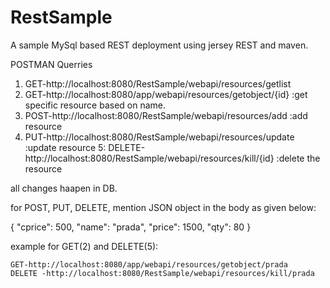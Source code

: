 # RestSample

A sample  MySql based REST deployment using jersey REST and maven.


 POSTMAN Querries
1. GET-http://localhost:8080/RestSample/webapi/resources/getlist
2. GET-http://localhost:8080/app/webapi/resources/getobject/{id} :get specific resource based on name.
3. POST-http://localhost:8080/RestSample/webapi/resources/add :add resource
4. PUT-http://localhost:8080/RestSample/webapi/resources/update :update resource
5: DELETE-http://localhost:8080/RestSample/webapi/resources/kill/{id} :delete the resource 



all changes haapen in DB. 


for POST, PUT, DELETE, mention JSON object in the body as given below:
  
  {
        "cprice": 500,
        "name": "prada",
        "price": 1500,
        "qty": 80
  }
  
  example for GET(2) and DELETE(5):
  
    GET-http://localhost:8080/app/webapi/resources/getobject/prada
    DELETE -http://localhost:8080/RestSample/webapi/resources/kill/prada
